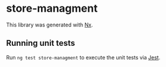 # store-managment

This library was generated with [Nx](https://nx.dev).

## Running unit tests

Run `ng test store-managment` to execute the unit tests via [Jest](https://jestjs.io).
